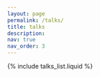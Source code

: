 ```yaml
---
layout: page
permalink: /talks/
title: talks
description:
nav: true
nav_order: 3
---
```


<!-- _pages/talks.md -->

{% include talks_list.liquid %}
